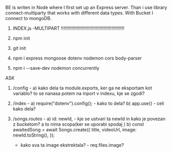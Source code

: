 BE is writen in Node where I first set up an Express server. Than i use library connect-multiparty that works with different data types. With Bucket I connect to mongoDB.

1. INDEX.js
-MULTIPART !!!!!!!!!!!!!!!!!!!!!!!!!!!!!!!!!!!!!!!!!!!!!!!!!






1. npm init
2. git init
3. npm i express mongoose dotenv nodemon cors body-parser
4. npm i --save-dev nodemon concurrently






ASK


1. /config -
a) kako dela ta module.exports, ker ga ne eksportam kot variablo? to se nanasa potem na inport v indexu, kje se zgodi?

2. /index -
a) require("dotenv").config(); - kako to dela?
b) app.use() - celi kako dela?

3. /songs.routes -
a) id: newId, - kje se ustvari ta newId in kako je povezan z bucketom? a to nima scopa(ker se uporabi spodaj )
b) const awaitedSong = await Songs.create({
      title,
      videoUrl,
      image: newId.toString(),
    });
    - kako sva ta image ekstrektala? - req.files.image?

